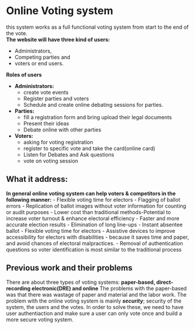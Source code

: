 # Online Voting system

this system works as a full functional voting system from start to the end of the vote.    
**The website will have three kind of users:**
- Administrators,
- Competing parties and
- voters or end users.

**Roles of users**
- **Administrators:**
    - create vote events
    - Register parties and voters
    - Schedule and create online debating sessions for parties.    
- **Parties:**
     - fill a registration form and bring upload their legal documents
     - Present their ideas
     - Debate online with other parties      
- **Voters:**    
    - asking for voting registration
    - register to specific vote and take the card(online card)
    - Listen for Debates and Ask questions
    - vote on voting session


## What it address:
**In general online voting system can help voters & competitors in the following manner:**
    - Flexible voting time for electors
    - Flagging of ballot errors
    - Replication of ballot images without voter information for counting or audit purposes
    - Lower cost than traditional methods-Potential to increase voter turnout & enhance electoral efficiency
    - Faster and more accurate election results
    - Elimination of long line-ups
    - Instant absentee ballot
    - Flexible voting time for electors
    - Assistive devices to improve accessibility for electors with disabilities
    - because it saves time and paper, and avoid chances of electoral malpractices.
    - Removal of authentication questions so voter identification is most similar to the traditional process
    
## Previous work and their problems
There are about three types of voting systems: **paper-based, direct-recording electronic(DRE) and online**
The problems with the paper-based was that there was wastage of paper and material and the labor work. The problem with the online voting system is mainly ***security***; security of the system, the users and the votes. In order to solve these, we need to have user authentiaction and make sure a user can only vote once and build a more secure voting system.  


